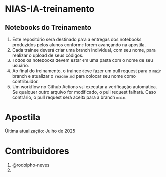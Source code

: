 # NIAS-IA-treinamento
## Notebooks do Treinamento
1. Este repositório será destinado para a entregas dos notebooks produzidos pelos alunos conforme forem avançando na apostila.
2. Cada trainee deverá criar uma branch individual, com seu nome, para realizar o upload de seus códigos.
3. Todos os notebooks devem estar em uma pasta com o nome de seu usuário.
4. Ao final do treinamento, o trainee deve fazer um pull request para o `main` branch e atualizar o `readme.md` para colocar seu nome como contribuidor.
5. Um workflow no Github Actions vai executar a verificação automática. Se qualquer outro arquivo for modificado, o pull request falhará. Caso contrário, o pull request será aceito para a branch `main`.


# Apostila
Última atualização: Julho de 2025

# Contribuidores
1. @rodolpho-neves
2. 
